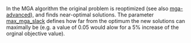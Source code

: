 In the MGA algorithm the original problem is reoptimized (see also [mga-advanced](@ref)), and finds near-optimal solutions. The parameter [max\_mga\_slack](@ref) defines how far from the optimum the new solutions can maximally be (e.g. a value of 0.05 would alow for a 5% increase of the orginal objective value).
